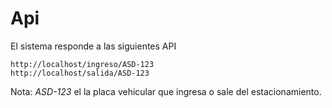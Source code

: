 # Api
El sistema responde a las siguientes API

    http://localhost/ingreso/ASD-123
    http://localhost/salida/ASD-123

Nota: *ASD-123* el la placa vehicular que ingresa o sale del estacionamiento.
